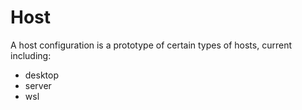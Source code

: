 # Host
A host configuration is a prototype of certain types of hosts, current including:
- desktop
- server
- wsl